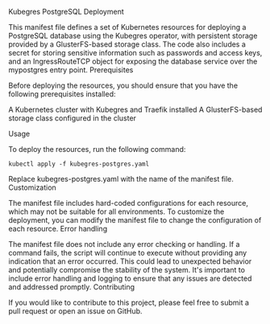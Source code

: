 Kubegres PostgreSQL Deployment

This manifest file defines a set of Kubernetes resources for deploying a PostgreSQL database using the Kubegres operator, with persistent storage provided by a GlusterFS-based storage class. The code also includes a secret for storing sensitive information such as passwords and access keys, and an IngressRouteTCP object for exposing the database service over the mypostgres entry point.
Prerequisites

Before deploying the resources, you should ensure that you have the following prerequisites installed:

A Kubernetes cluster with Kubegres and Traefik installed
A GlusterFS-based storage class configured in the cluster

Usage

To deploy the resources, run the following command:

    kubectl apply -f kubegres-postgres.yaml

Replace kubegres-postgres.yaml with the name of the manifest file.
Customization

The manifest file includes hard-coded configurations for each resource, which may not be suitable for all environments. To customize the deployment, you can modify the manifest file to change the configuration of each resource.
Error handling

The manifest file does not include any error checking or handling. If a command fails, the script will continue to execute without providing any indication that an error occurred. This could lead to unexpected behavior and potentially compromise the stability of the system. It's important to include error handling and logging to ensure that any issues are detected and addressed promptly.
Contributing

If you would like to contribute to this project, please feel free to submit a pull request or open an issue on GitHub.
